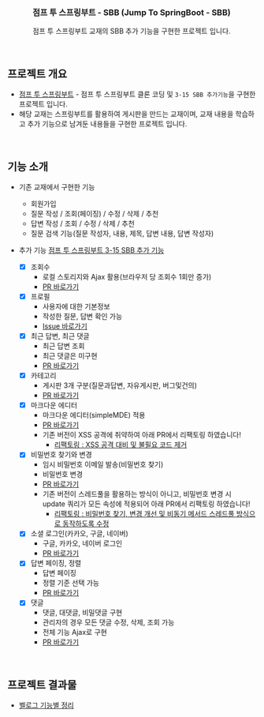 <!-- Improved compatibility of back to top link: See: https://github.com/othneildrew/Best-README-Template/pull/73 -->

<h3 align="center">점프 투 스프링부트 - SBB (Jump To SpringBoot - SBB)</h3>

  <p align="center">
    점프 투 스프링부트 교재의 SBB 추가 기능을 구현한 프로젝트 입니다.
    <br />
  </p>

<br>

<!-- ABOUT THE PROJECT -->

## 프로젝트 개요

- [점프 투 스프링부트](https://wikidocs.net/book/7601) - 점프 투 스프링부트 클론 코딩 및 `3-15 SBB 추가기능`을 구현한 프로젝트 입니다.
- 해당 교재는 스프링부트를 활용하여 게시판을 만드는 교재이며, 교재 내용을 학습하고 추가 기능으로 남겨둔 내용들을 구현한 프로젝트 입니다.

<br>

## 기능 소개

- 기존 교재에서 구현한 기능
  - 회원가입
  - 질문 작성 / 조회(페이징) / 수정 / 삭제 / 추천
  - 답변 작성 / 조회 / 수정 / 삭제 / 추천
  - 질문 검색 기능(질문 작성자, 내용, 제목, 답변 내용, 답변 작성자)

- 추가 기능 [점프 투 스프링부트 3-15 SBB 추가 기능](https://wikidocs.net/162833)
  - [x] 조회수
    - 로컬 스토리지와 Ajax 활용(브라우저 당 조회수 1회만 증가)
    - [PR 바로가기](https://github.com/CheorHyeon/spring_additional/pull/4)
  - [x] 프로필
    - 사용자에 대한 기본정보
    - 작성한 질문, 답변 확인 가능
    - [Issue 바로가기](https://github.com/CheorHyeon/spring_additional/issues/5)
  - [x] 최근 답변, 최근 댓글
    - 최근 답변 조회
    - 최근 댓글은 미구현
    - [PR 바로가기](https://github.com/CheorHyeon/spring_additional/pull/7)
  - [x] 카테고리
    - 게시판 3개 구분(질문과답변, 자유게시판, 버그및건의)
    - [PR 바로가기](https://github.com/CheorHyeon/spring_additional/pull/9)
  - [x] 마크다운 에디터
    - 마크다운 에디터(simpleMDE) 적용
    - [PR 바로가기](https://github.com/CheorHyeon/spring_additional/pull/11)
    - 기존 버전이 XSS 공격에 취약하여 아래 PR에서 리팩토링 하였습니다! 
      - [리팩토링 : XSS 공격 대비 및 불필요 코드 제거](https://github.com/CheorHyeon/spring_additional/pull/21)
  - [x] 비밀번호 찾기와 변경
    - 임시 비밀번호 이메일 발송(비밀번호 찾기)
    - 비밀번호 변경
    - [PR 바로가기](https://github.com/CheorHyeon/spring_additional/pull/13)
    - 기존 버전이 스레드풀을 활용하는 방식이 아니고, 비밀번호 변경 시 update 쿼리가 모든 속성에 적용되어 아래 PR에서 리팩토링 하였습니다!
      - [리팩토링 : 비밀번호 찾기, 변경 개선 및 비동기 메서드 스레드풀 방식으로 동작하도록 수정](https://github.com/CheorHyeon/spring_additional/pull/23)
  - [x] 소셜 로그인(카카오, 구글, 네이버)
    - 구글, 카카오, 네이버 로그인
    - [PR 바로가기](https://github.com/CheorHyeon/spring_additional/pull/19)
  - [x] 답변 페이징, 정렬
    - 답변 페이징
    - 정렬 기준 선택 가능
    - [PR 바로가기](https://github.com/CheorHyeon/spring_additional/pull/15)
  - [x] 댓글
    - 댓글, 대댓글, 비밀댓글 구현
    - 관리자의 경우 모든 댓글 수정, 삭제, 조회 가능
    - 전체 기능 Ajax로 구현
    - [PR 바로가기](https://github.com/CheorHyeon/spring_additional/pull/17)
<br>

## 프로젝트 결과물
- [벨로그 기능별 정리](https://velog.io/@puar12?tag=%EC%A0%90%ED%94%84%ED%88%AC%EC%8A%A4%ED%94%84%EB%A7%81%EB%B6%80%ED%8A%B8)
